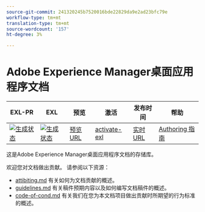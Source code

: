 ```yaml
---
source-git-commit: 241320245b7520016bde22829da9e2ad23bfc79e
workflow-type: tm+mt
translation-type: tm+mt
source-wordcount: '157'
ht-degree: 3%

---
```

# Adobe Experience Manager桌面应用程序文档

| EXL-PR | EXL | 预览 | 激活 | 发布时间 | 帮助 |
|--- |--- |--- |--- |--- |--- |
| [![生成状态](https://docs.ci.corp.adobe.com/view/exl-pr/job/experience-manager-desktop-app.en_pr-exl/badge/icon)](https://docs.ci.corp.adobe.com/view/exl-pr/job/experience-manager-desktop-app.en_pr-exl/lastBuild/) | [![生成状态](https://docs.ci.corp.adobe.com/view/exl-pr/job/experience-manager-desktop-app.en_exl/lastBuild/badge/icon)](https://docs.ci.corp.adobe.com/view/exl-pr/job/experience-manager-desktop-app.en_exl/lastBuild/lastBuild) | [预览URL](https://experienceleague.corp.adobe.com/docs/experience-manager-desktop-app/using/introduction.html?lang=en) | [activate-exl](https://docs.ci.corp.adobe.com/job/activate-exl/build/) | [实时URL](https://experienceleague.adobe.com/docs/experience-manager-desktop-app/using/introduction.html?lang=en) | [Authoring 指南](https://experienceleague.adobe.com/docs/authoring-guide-exl/using/home.html?lang=en) |

这是Adobe Experience Manager桌面应用程序文档的存储库。

欢迎您对文档做出贡献。 请参阅以下资源：

* [attibiting.md](contributing.md) 有关如何为文档贡献的概述。
* [guidelines.md](guidelines.md) 有关稿件预期内容以及如何编写文档稿件的概述。
* [code-of-cond.md](code-of-conduct.md) 有关我们在您为本文档项目做出贡献时所期望的行为标准的概述。
